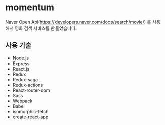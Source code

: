 # momentum
Naver Open Api(https://developers.naver.com/docs/search/movie/) 를 사용해서 영화 검색 서비스를 만들었습니다.


## 사용 기술
- Node.js
- Express
- React.js
- Redux
- Redux-saga
- Redux-actions
- React-router-dom
- Sass
- Webpack
- Babel
- isomorphic-fetch
- create-react-app
